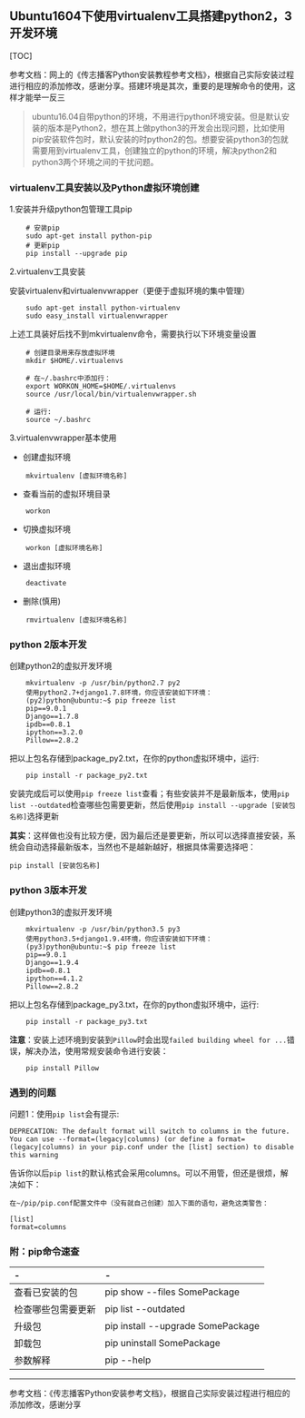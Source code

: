 ## Ubuntu1604下使用virtualenv工具搭建python2，3开发环境

[TOC]

参考文档：网上的《传志播客Python安装教程参考文档》，根据自己实际安装过程进行相应的添加修改，感谢分享。搭建环境是其次，重要的是理解命令的使用，这样才能举一反三

> ubuntu16.04自带python的环境，不用进行python环境安装。但是默认安装的版本是Python2，想在其上做python3的开发会出现问题，比如使用pip安装软件包时，默认安装的时python2的包。想要安装python3的包就需要用到virtualenv工具，创建独立的python的环境，解决python2和python3两个环境之间的干扰问题。

### virtualenv工具安装以及Python虚拟环境创建

1.安装并升级python包管理工具pip

```
	# 安装pip
	sudo apt-get install python-pip
	# 更新pip
	pip install --upgrade pip
```


2.virtualenv工具安装

安装virtualenv和virtualenvwrapper（更便于虚拟环境的集中管理）
```
	sudo apt-get install python-virtualenv
	sudo easy_install virtualenvwrapper
```

上述工具装好后找不到mkvirtualenv命令，需要执行以下环境变量设置

```
	# 创建目录用来存放虚拟环境
	mkdir $HOME/.virtualenvs
	
	# 在~/.bashrc中添加行：
	export WORKON_HOME=$HOME/.virtualenvs
	source /usr/local/bin/virtualenvwrapper.sh
	
	# 运行:
	source ~/.bashrc
```

3.virtualenvwrapper基本使用

* 创建虚拟环境
```
	mkvirtualenv [虚拟环境名称]
```

* 查看当前的虚拟环境目录
```
	workon
```

* 切换虚拟环境
```
    workon [虚拟环境名称]
```



* 退出虚拟环境
```
    deactivate
```

* 删除(慎用)
```
    rmvirtualenv [虚拟环境名称]
```

### python 2版本开发

创建python2的虚拟开发环境
```
    mkvirtualenv -p /usr/bin/python2.7 py2
    使用python2.7+django1.7.8环境，你应该安装如下环境：
    (py2)python@ubuntu:~$ pip freeze list
    pip==9.0.1
    Django==1.7.8
    ipdb==0.8.1
    ipython==3.2.0
    Pillow==2.8.2
```

把以上包名存储到package_py2.txt，在你的python虚拟环境中，运行:
```
	pip install -r package_py2.txt
```

安装完成后可以使用`pip freeze list`查看；有些安装并不是最新版本，使用`pip list --outdated`检查哪些包需要更新，然后使用`pip install --upgrade [安装包名称]`选择更新

**其实**：这样做也没有比较方便，因为最后还是要更新，所以可以选择直接安装，系统会自动选择最新版本，当然也不是越新越好，根据具体需要选择吧：

```
pip install [安装包名称]
```


### python 3版本开发

创建python3的虚拟开发环境
```
	mkvirtualenv -p /usr/bin/python3.5 py3
	使用python3.5+django1.9.4环境，你应该安装如下环境：
	(py3)python@ubuntu:~$ pip freeze list
	pip==9.0.1
	Django==1.9.4
	ipdb==0.8.1
	ipython==4.1.2
	Pillow==2.8.2
```
把以上包名存储到package_py3.txt，在你的python虚拟环境中，运行:
```
	pip install -r package_py3.txt
```

**注意**：安装上述环境到安装到`Pillow`时会出现`failed building wheel for ...`错误，解决办法，使用常规安装命令进行安装：

```
	pip install Pillow
```

### 遇到的问题 ###


问题1：使用`pip list`会有提示:
```
DEPRECATION: The default format will switch to columns in the future. You can use --format=(legacy|columns) (or define a format=(legacy|columns) in your pip.conf under the [list] section) to disable this warning
```

告诉你以后`pip list`的默认格式会采用columns。可以不用管，但还是很烦，解决如下：

    在~/pip/pip.conf配置文件中（没有就自己创建）加入下面的语句，避免这类警告：
    
    [list]
    format=columns


### 附：pip命令速查

|-|-|
|:---|:---|
|查看已安装的包|pip show --files SomePackage|
|检查哪些包需要更新|pip list --outdated|
|升级包|pip install --upgrade SomePackage|
|卸载包|pip uninstall SomePackage|
|参数解释|pip --help|


---



参考文档：《传志播客Python安装参考文档》，根据自己实际安装过程进行相应的添加修改，感谢分享